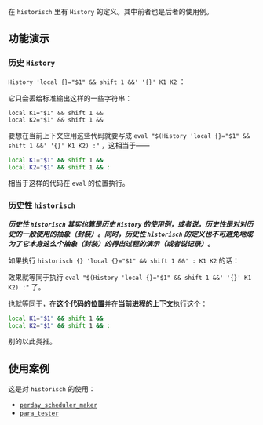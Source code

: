 在 `historisch` 里有 `History` 的定义。其中前者也是后者的使用例。

## 功能演示

### 历史 `History`

`History 'local {}="$1" && shift 1 &&' '{}' K1 K2` ：

它只会丢给标准输出这样的一些字符串：

~~~ text
local K1="$1" && shift 1 &&
local K2="$1" && shift 1 &&
~~~

要想在当前上下文应用这些代码就要写成 `eval "$(History 'local {}="$1" && shift 1 &&' '{}' K1 K2) :"` ，这相当于——

~~~ sh
local K1="$1" && shift 1 &&
local K2="$1" && shift 1 && :
~~~

相当于这样的代码在 `eval` 的位置执行。

### 历史性 `historisch`

***历史性 `historisch` 其实也算是历史 `History` 的使用例，或者说，历史性是对对历史的一般使用的抽象（封装）。同时，历史性 `historisch` 的定义也不可避免地成为了它本身这么个抽象（封装）的得出过程的演示（或者说记录）。***

如果执行 `historisch {} 'local {}="$1" && shift 1 &&' : K1 K2` 的话：

效果就等同于执行 `eval "$(History 'local {}="$1" && shift 1 &&' '{}' K1 K2) :"` 了。

也就等同于，在**这个代码的位置**并在**当前进程的上下文**执行这个：

~~~ sh
local K1="$1" && shift 1 &&
local K2="$1" && shift 1 && :
~~~

别的以此类推。

## 使用案例

这是对 `historisch` 的使用：

- [`perday_scheduler_maker`](perday_scheduler_maker)
- [`para_tester`](para_tester)

